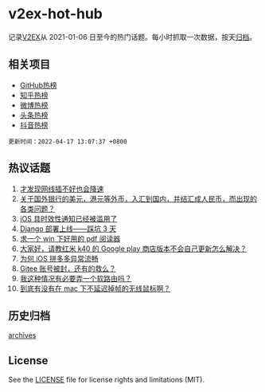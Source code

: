 # v2ex-hot-hub

 记录[V2EX](https://www.v2ex.com/)从 2021-01-06 日至今的热门话题。每小时抓取一次数据，按天[归档](archives)。
 
 ## 相关项目

- [GitHub热榜](https://github.com/lonnyzhang423/github-hot-hub)
- [知乎热榜](https://github.com/lonnyzhang423/zhihu-hot-hub)
- [微博热榜](https://github.com/lonnyzhang423/weibo-hot-hub)
- [头条热榜](https://github.com/lonnyzhang423/toutiao-hot-hub)
- [抖音热榜](https://github.com/lonnyzhang423/douyin-hot-hub)


 `更新时间：2022-04-17 13:07:37 +0800`

## 热议话题

1. [才发现网线插不好也会降速](https://www.v2ex.com/t/847384)
1. [关于国外银行的美元，港元等外币，入汇到国内，并结汇成人民币，而出现的各类问题？](https://www.v2ex.com/t/847350)
1. [iOS 具时效性通知已经被滥用了](https://www.v2ex.com/t/847367)
1. [Django 部署上线——踩坑 3 天](https://www.v2ex.com/t/847401)
1. [求一个 win 下好用的 pdf 阅读器](https://www.v2ex.com/t/847433)
1. [大家好，请教红米 k40 的 Google play 商店版本不会自己更新怎么解决？](https://www.v2ex.com/t/847326)
1. [为何 iOS 拼多多异常流畅](https://www.v2ex.com/t/847440)
1. [Gitee 账号被封，还有的救么？](https://www.v2ex.com/t/847370)
1. [我这种情况有必要弄一个软路由吗？](https://www.v2ex.com/t/847399)
1. [到底有没有在 mac 下不延迟掉帧的无线鼠标啊？](https://www.v2ex.com/t/847445)

## 历史归档

[archives](archives)

## License

See the [LICENSE](LICENSE) file for license rights and limitations (MIT).
